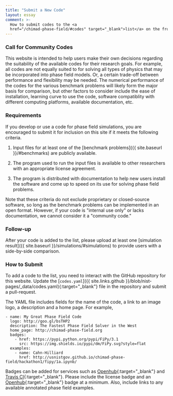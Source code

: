 ```yaml
---
title: "Submit a New Code"
layout: essay
comment: >-
  How to submit codes to the <a
  href="/chimad-phase-field/#codes" target="_blank">list</a> on the front page.
---
```


### Call for Community Codes

This website is intended to help users make their own decisions regarding
the suitability of the available codes for their research goals. For example,
all codes are not equally suited to for solving all types of physics that may
be incorporated into phase field models.  Or, a certain trade-off between
performance and flexibility may be needed.  The numerical performance of the codes
for the various benchmark problems will likely form the major basis for
comparison, but other factors to consider include the ease of installation,
learning curve to use the code, software compatiblity with different computing
platforms, available documentation, etc.

### Requirements

If you develop or use a code for phase field simulations, you are
encouraged to submit it for inclusion on this site if it meets the
following criteria.

  1. Input files for at least one of the [benchmark problems]({{
     site.baseurl }}/#benchmarks) are publicly available.

  2. The program used to run the input files is available to other
     researchers with an appropriate license agreement.

  3. The program is distributed with documentation to help new users
     install the software and come up to speed on its use for solving
     phase field problems.

Note that these criteria do not exclude proprietary or closed-source
software, so long as the benchmark problems can be implemented in an
open format.  However, if your code is "internal use only" or lacks
documentation, we cannot consider it a "community code."

### Follow-up

After your code is added to the list, please upload at least one
[simulation result]({{ site.baseurl }}/simulations/#simulations) to
provide users with a side-by-side comparison.

### How to Submit

To add a code to the list, you need to interact with the GitHub repository
for this website.  Update the [`codes.yaml`]({{
site.links.github }}/blob/nist-pages/_data/codes.yaml){:target="_blank"}
file in the repository and submit a pull-request.

The YAML file includes fields for the name of the code, a link to an
image logo, a description and a home page. For example,

    - name: My Great Phase Field Code
      logo: http://goo.gl/bsTHP2
      description: The Fastest Phase Field Solver in the West
      home_page: http://chimad-phase-field.org
      badges:
        - href: https://pypi.python.org/pypi/FiPy/3.1
          src: https://img.shields.io/pypi/dm/FiPy.svg?style=flat
      examples:
        - name: Cahn-Hilliard
          href: http://usnistgov.github.io/chimad-phase-field/hackathon1/fipy/1a.ipynb/

Badges can be added for services such as
[Openhub](https://www.openhub.net){:target="_blank"} and
[Travis CI](https://travis-ci.org){:target="_blank"}. Please include
the license badge and an
[Openhub](https://www.openhub.net){:target="_blank"} badge at a
minimum. Also, include links to any available annotated phase field
examples.
